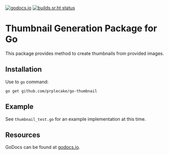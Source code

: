 [![godocs.io](http://godocs.io/git.sr.ht/~mjorgensen/go-thumbnail?status.svg)](http://godocs.io/git.sr.ht/~mjorgensen/go-thumbnail)
[![builds.sr.ht status](https://builds.sr.ht/~mjorgensen/go-thumbnail.svg)](https://builds.sr.ht/~mjorgensen/go-thumbnail?)

# Thumbnail Generation Package for Go

This package provides method to create thumbnails from provided images.

## Installation

Use to `go` command:

```shell
go get github.com/prplecake/go-thumbnail
```

## Example

See `thumbnail_test.go` for an example implementation at this time.

## Resources

GoDocs can be found at [godocs.io][godocs].

[godocs]:https://godocs.io/github.com/prplecake/go-thumbnail
